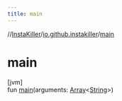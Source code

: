 ```yaml
---
title: main
---
```

//[InstaKiller](../../index.html)/[io.github.instakiller](index.html)/[main](main.html)



# main



[jvm]\
fun [main](main.html)(arguments: [Array](https://kotlinlang.org/api/latest/jvm/stdlib/kotlin/-array/index.html)&lt;[String](https://kotlinlang.org/api/latest/jvm/stdlib/kotlin/-string/index.html)&gt;)




